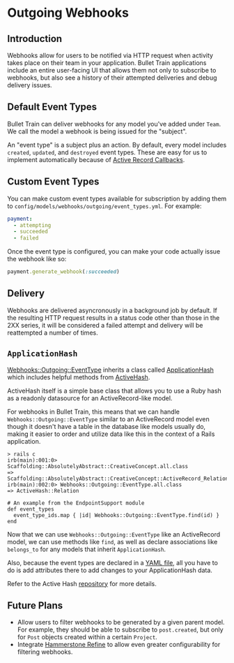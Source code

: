 # Outgoing Webhooks

## Introduction
Webhooks allow for users to be notified via HTTP request when activity takes place on their team in your application. Bullet Train applications include an entire user-facing UI that allows them not only to subscribe to webhooks, but also see a history of their attempted deliveries and debug delivery issues.

## Default Event Types
Bullet Train can deliver webhooks for any model you've added under `Team`. We call the model a webhook is being issued for the "subject". 

An "event type" is a subject plus an action. By default, every model includes `created`, `updated`, and `destroyed` event types. These are easy for us to implement automatically because of [Active Record Callbacks](https://guides.rubyonrails.org/active_record_callbacks.html).

## Custom Event Types
You can make custom event types available for subscription by adding them to `config/models/webhooks/outgoing/event_types.yml`. For example:

```yaml
payment:
  - attempting
  - succeeded
  - failed
```

Once the event type is configured, you can make your code actually issue the webhook like so:

```ruby
payment.generate_webhook(:succeeded)
```

## Delivery
Webhooks are delivered asyncronously in a background job by default. If the resulting HTTP request results in a status code other than those in the 2XX series, it will be considered a failed attempt and delivery will be reattempted a number of times.

## `ApplicationHash`
[Webhooks::Outgoing::EventType](https://github.com/bullet-train-co/bullet_train-core/blob/main/bullet_train-outgoing_webhooks/app/models/webhooks/outgoing/event_type.rb) inherits a class called [ApplicationHash](https://github.com/bullet-train-co/bullet_train/blob/main/app/models/application_hash.rb) which includes helpful methods from [ActiveHash](https://github.com/active-hash/active_hash).

ActiveHash itself is a simple base class that allows you to use a Ruby hash as a readonly datasource for an ActiveRecord-like model.

For webhooks in Bullet Train, this means that we can handle `Webhooks::Outgoing::EventType` similar to an ActiveRecord model even though it doesn't have a table in the database like models usually do, making it easier to order and utilize data like this in the context of a Rails application.

```
> rails c
irb(main):001:0> Scaffolding::AbsolutelyAbstract::CreativeConcept.all.class
=> Scaffolding::AbsolutelyAbstract::CreativeConcept::ActiveRecord_Relation
irb(main):002:0> Webhooks::Outgoing::EventType.all.class
=> ActiveHash::Relation

# An example from the EndpointSupport module
def event_types
  event_type_ids.map { |id| Webhooks::Outgoing::EventType.find(id) }
end
```

Now that we can use `Webhooks::Outgoing::EventType` like an ActiveRecord model, we can use methods like `find`, as well as declare associations like `belongs_to` for any models that inherit `ApplicationHash`.

Also, because the event types are declared in a [YAML file](https://github.com/bullet-train-co/bullet_train/blob/main/config/models/webhooks/outgoing/event_types.yml), all you have to do is add attributes there to add changes to your ApplicationHash data.

Refer to the Active Hash [repository](https://github.com/active-hash/active_hash) for more details.


## Future Plans
 - Allow users to filter webhooks to be generated by a given parent model. For example, they should be able to subscribe to `post.created`, but only for `Post` objects created within a certain `Project`.
 - Integrate [Hammerstone Refine](https://hammerstone.dev) to allow even greater configurability for filtering webhooks.
